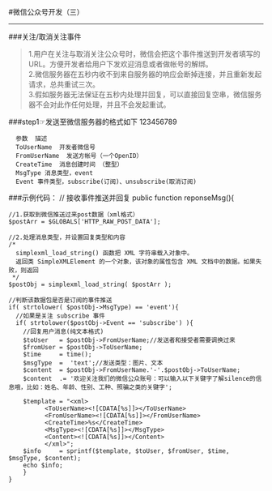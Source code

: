 #微信公众号开发（三）
***

###关注/取消关注事件
>1.用户在关注与取消关注公众号时，微信会把这个事件推送到开发者填写的URL。方便开发者给用户下发欢迎消息或者做帐号的解绑。  
>2.微信服务器在五秒内收不到来自服务器的响应会断掉连接，并且重新发起请求，总共重试三次。  
>3.假如服务器无法保证在五秒内处理并回复，可以直接回复空串，微信服务器不会对此作任何处理，并且不会发起重试。

###step1☞发送至微信服务器的格式如下
      <xml>
      <ToUserName><![CDATA[toUser]]></ToUserName>
      <FromUserName><![CDATA[FromUser]]></FromUserName>
      <CreateTime>123456789</CreateTime>
      <MsgType><![CDATA[event]]></MsgType>
      <Event><![CDATA[subscribe]]></Event>
      </xml>

      参数  描述
      ToUserName  开发者微信号
      FromUserName  发送方帐号（一个OpenID）
      CreateTime  消息创建时间 （整型）
      MsgType 消息类型，event
      Event 事件类型，subscribe(订阅)、unsubscribe(取消订阅)


###示例代码：
	// 接收事件推送并回复
  	public function reponseMsg(){

    //1.获取到微信推送过来post数据（xml格式）
    $postArr = $GLOBALS['HTTP_RAW_POST_DATA'];

    //2.处理消息类型，并设置回复类型和内容  
    /*
      simplexml_load_string() 函数把 XML 字符串载入对象中。
      返回类 SimpleXMLElement 的一个对象，该对象的属性包含 XML 文档中的数据。如果失败，则返回
     */
    $postObj = simplexml_load_string( $postArr );

    //判断该数据包是否是订阅的事件推送
    if( strtolower( $postObj->MsgType) == 'event'){
      //如果是关注 subscribe 事件
      if( strtolower($postObj->Event == 'subscribe') ){
        //回复用户消息(纯文本格式) 
        $toUser   = $postObj->FromUserName;//发送者和接受者需要调换过来
        $fromUser = $postObj->ToUserName;
        $time     = time();
        $msgType  =  'text';//发送类型：图片、文本
        $content  = $postObj->FromUserName.'-'.$postObj->ToUserName;
        $content  .= '欢迎关注我们的微信公众账号：可以输入以下关键字了解silence的信息哦，比如：姓名、年龄、性别、工种、照骗之类的关键字';

        $template = "<xml>
              <ToUserName><![CDATA[%s]]></ToUserName>
              <FromUserName><![CDATA[%s]]></FromUserName>
              <CreateTime>%s</CreateTime>
              <MsgType><![CDATA[%s]]></MsgType>
              <Content><![CDATA[%s]]></Content>
              </xml>";
        $info     = sprintf($template, $toUser, $fromUser, $time, $msgType, $content);
        echo $info;
		}
  	}
